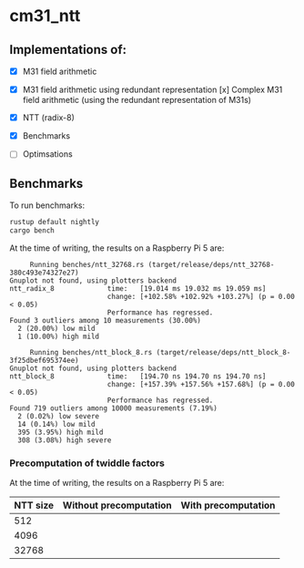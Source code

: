 # cm31_ntt

## Implementations of:

- [x] M31 field arithmetic
- [x] M31 field arithmetic using redundant representation [x] Complex M31 field arithmetic (using the redundant representation of M31s)
- [x] NTT (radix-8)
- [x] Benchmarks
- [ ] Optimsations


## Benchmarks

To run benchmarks:

```bash
rustup default nightly
cargo bench
```

At the time of writing, the results on a Raspberry Pi 5 are:

```
     Running benches/ntt_32768.rs (target/release/deps/ntt_32768-380c493e74327e27)
Gnuplot not found, using plotters backend
ntt_radix_8             time:   [19.014 ms 19.032 ms 19.059 ms]
                        change: [+102.58% +102.92% +103.27%] (p = 0.00 < 0.05)
                        Performance has regressed.
Found 3 outliers among 10 measurements (30.00%)
  2 (20.00%) low mild
  1 (10.00%) high mild

     Running benches/ntt_block_8.rs (target/release/deps/ntt_block_8-3f25dbef695374ee)
Gnuplot not found, using plotters backend
ntt_block_8             time:   [194.70 ns 194.70 ns 194.70 ns]
                        change: [+157.39% +157.56% +157.68%] (p = 0.00 < 0.05)
                        Performance has regressed.
Found 719 outliers among 10000 measurements (7.19%)
  2 (0.02%) low severe
  14 (0.14%) low mild
  395 (3.95%) high mild
  308 (3.08%) high severe
```

### Precomputation of twiddle factors

At the time of writing, the results on a Raspberry Pi 5 are:

| NTT size | Without precomputation | With precomputation |
|-|-|-|
| 512      |         |         |
| 4096     |         |         |
| 32768    |         |         |

